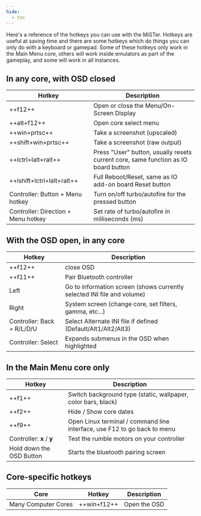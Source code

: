 ```yaml
---
hide:
  - toc
---
```


Here's a reference of the hotkeys you can use with the MiSTer. Hotkeys are useful at saving time and there are some hotkeys which do things you can only do with a keyboard or gamepad. Some of these hotkeys only work in the Main Menu core, others will work inside emulators as part of the gameplay, and some will work in all instances.

## In any core, with OSD closed

| Hotkey                                    | Description                                                                        |
| ----------------------------------------- | ---------------------------------------------------------------------------------- |
| ++f12++                                   | Open or close the Menu/On-Screen Display                                           |
| ++alt+f12++                               | Open core select menu                                                              |
| ++win+prtsc++                             | Take a screenshot (upscaled)                                                       |
| ++shift+win+prtsc++                       | Take a screenshot (raw output)                                                     |
| ++lctrl+lalt+ralt++                       | Press "User" button, usually resets current core, same function as IO board button |
| ++lshift+lctrl+lalt+ralt++                | Full Reboot/Reset, same as IO add-on board Reset button                            |
| Controller: Button + Menu hotkey          | Turn on/off turbo/autofire for the pressed button                                  |
| Controller: Direction + Menu hotkey       | Set rate of turbo/autofire in milliseconds (ms)                                    |

## With the OSD open, in any core

| Hotkey                     | Description                                                             |
| -------------------------- | ----------------------------------------------------------------------- |
| ++f12++                    | close OSD                                                               |
| ++f11++                    | Pair Bluetooth controller                                               |
| Left                       | Go to information screen (shows currently selected INI file and volume) |
| Right                      | System screen (change core, set filters, gamma, etc...)                 |
| Controller: Back + R/L/D/U | Select Alternate INI file if defined (Default/Alt1/Alt2/Alt3)           |
| Controller: Select         | Expands submenus in the OSD when highlighted                            |

## In the Main Menu core only

| Hotkey                    | Description                                                              |
| ------------------------- | ------------------------------------------------------------------------ |
| ++f1++                    | Switch background type (static, wallpaper, color bars, black)            |
| ++f2++                    | Hide / Show core dates                                                   |
| ++f9++                    | Open Linux terminal / command line interface, use F12 to go back to menu |
| Controller: **x** / **y** | Test the rumble motors on your controller                                |
| Hold down the OSD Button  | Starts the bluetooth pairing screen                                      |

## Core-specific hotkeys

| Core                | Hotkey      | Description  |
| ------------------- | ----------- | ------------ |
| Many Computer Cores | ++win+f12++ | Open the OSD |
